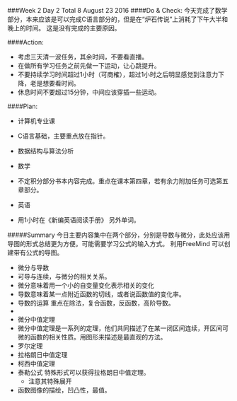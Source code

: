 ###Week 2 Day 2 Total 8 August 23 2016
####Do & Check:
今天完成了数学部分，本来应该是可以完成C语言部分的，但是在“炉石传说”上消耗了下午大半和晚上的时间。 这是没有完成的主要原因。

####Action: 
+ 考虑三天清一波任务，其余时间，不要看直播。
+ 在做所有学习任务之前先做一下运动，让心跳提升。
+ 不要持续学习时间超过1小时（可商榷），超过1小时之后明显感觉到注意力下降，老是想要看时间。
+ 休息时间不要超过15分钟，中间应该穿插一些运动。

####Plan:
+ 计算机专业课
 + C语言基础，主要重点放在指针。
 + 数据结构与算法分析
+ 数学
 + 不定积分部分书本内容完成。重点在课本第四章，若有余力附加任务可选第五章部分。

+ 英语
 + 用1小时在《新编英语阅读手册》 另外单词。

#####Summary
今日主要内容集中在两个部分，分别是导数与微分，此处应该用导图的形式总结更为方便。可能需要学习公式的输入方式。 利用FreeMind 可以创建带有公式的导图。

+ 微分与导数
 + 可导与连续，与微分的相关关系。
 + 微分意味着用一个小的自变量变化表示相关的变化
 + 导数意味着某一点附近函数的切线，或者说函数值的变化率。
 + 导数的运算 重点在除法，复合函数，反函数，高阶导数。
 + 
+ 微分中值定理
 + 微分中值定理是一系列的定理，他们共同描述了在某一闭区间连续，开区间可微的函数的相关性质。用图形来描述是最直观的方法。
 + 罗尔定理
 + 拉格朗日中值定理
 + 柯西中值定理
 + 泰勒公式 特殊形式可以获得拉格朗日中值定理。
   * 注意其特殊展开 
 + 函数图像的描绘，凹凸性，最值。